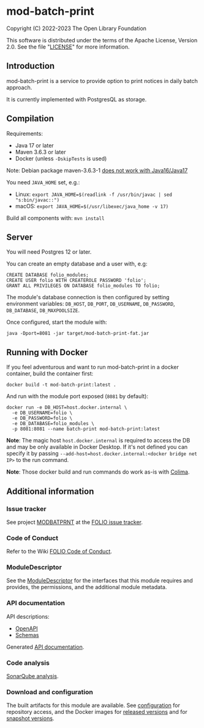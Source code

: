 # mod-batch-print

Copyright (C) 2022-2023 The Open Library Foundation

This software is distributed under the terms of the Apache License,
Version 2.0. See the file "[LICENSE](LICENSE)" for more information.

## Introduction

mod-batch-print is a service to provide option to print notices in
daily batch approach.

It is currently implemented with PostgresQL as storage.


## Compilation

Requirements:

* Java 17 or later
* Maven 3.6.3 or later
* Docker (unless `-DskipTests` is used)

Note: Debian package maven-3.6.3-1
[does not work with Java16/Java17](https://bugs.launchpad.net/ubuntu/+source/maven/+bug/1930541)


You need `JAVA_HOME` set, e.g.:

   * Linux: `export JAVA_HOME=$(readlink -f /usr/bin/javac | sed "s:bin/javac::")`
   * macOS: `export JAVA_HOME=$(/usr/libexec/java_home -v 17)`

Build all components with: `mvn install`

## Server

You will need Postgres 12 or later.

You can create an empty database and a user with, e.g:

```
CREATE DATABASE folio_modules;
CREATE USER folio WITH CREATEROLE PASSWORD 'folio';
GRANT ALL PRIVILEGES ON DATABASE folio_modules TO folio;
```

The module's database connection is then configured by setting environment
variables:
`DB_HOST`, `DB_PORT`, `DB_USERNAME`, `DB_PASSWORD`, `DB_DATABASE`,
`DB_MAXPOOLSIZE`.

Once configured, start the module with:

```
java -Dport=8081 -jar target/mod-batch-print-fat.jar
```

## Running with Docker

If you feel adventurous and want to run mod-batch-print in a docker container, build the container first:

```
docker build -t mod-batch-print:latest .
```

And run with the module port exposed (`8081` by default):

```
docker run -e DB_HOST=host.docker.internal \
  -e DB_USERNAME=folio \
  -e DB_PASSWORD=folio \
  -e DB_DATABASE=folio_modules \
  -p 8081:8081 --name batch-print mod-batch-print:latest
```

**Note**: The magic host `host.docker.internal` is required to access
the DB and may be only available in Docker Desktop.
If it's not defined you can specify it by passing
`--add-host=host.docker.internal:<docker bridge net IP>` to the run command.

**Note**: Those docker build and run commands do work as-is with
[Colima](https://github.com/abiosoft/colima).

## Additional information

### Issue tracker

See project [MODBATPRNT](https://issues.folio.org/browse/MODBATPRNT)
at the [FOLIO issue tracker](https://dev.folio.org/guidelines/issue-tracker).

### Code of Conduct

Refer to the Wiki
[FOLIO Code of Conduct](https://wiki.folio.org/display/COMMUNITY/FOLIO+Code+of+Conduct).

### ModuleDescriptor

See the [ModuleDescriptor](descriptors/ModuleDescriptor-template.json)
for the interfaces that this module requires and provides, the permissions,
and the additional module metadata.

### API documentation

API descriptions:

 * [OpenAPI](src/main/resources/openapi/batchPrint.yaml)
 * [Schemas](src/main/resources/openapi/schemas/)

Generated [API documentation](https://dev.folio.org/reference/api/#mod-batch-print).

### Code analysis

[SonarQube analysis](https://sonarcloud.io/dashboard?id=org.folio%3Amod-batch-print).

### Download and configuration

The built artifacts for this module are available.
See [configuration](https://dev.folio.org/download/artifacts) for repository access,
and the Docker images for [released versions](https://hub.docker.com/r/folioorg/mod-batch-print/)
and for [snapshot versions](https://hub.docker.com/r/folioci/mod-batch-print/).

